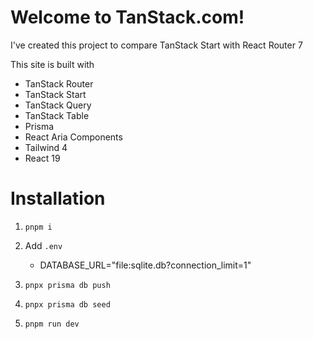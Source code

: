# Welcome to TanStack.com!

I've created this project to compare TanStack Start with React Router 7

This site is built with

- TanStack Router
- TanStack Start
- TanStack Query
- TanStack Table
- Prisma
- React Aria Components
- Tailwind 4
- React 19

# Installation

1. `pnpm i`

2. Add `.env`

   - DATABASE_URL="file:sqlite.db?connection_limit=1"

3. `pnpx prisma db push`

4. `pnpx prisma db seed`

5. `pnpm run dev`
